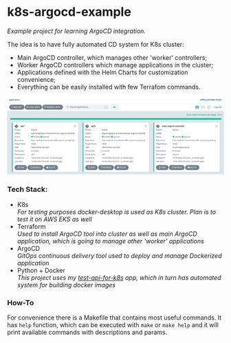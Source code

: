 # k8s-argocd-example

_Example project for learning ArgoCD integration._

The idea is to have fully automated CD system for K8s cluster:
* Main ArgoCD controller, which manages other 'worker' controllers;
* Worker ArgoCD controllers which manage applications in the cluster;
* Applications defined with the Helm Charts for customization convenience;
* Everything can be easily installed with few Terrafom commands.

![Deployed ArgoCD example](media/argocd.jpg)


### Tech Stack:
* K8s <br/>
_For testing purposes docker-desktop is used as K8s cluster. Plan is to test it on AWS EKS as well_
* Terraform <br/>
_Used to install ArgoCD tool into cluster as well as main ArgoCD application, which is going to manage other 'worker' applications_
* ArgoCD <br/>
_GitOps continuous delivery tool used to deploy and manage Dockerized application_
* Python + Docker <br/>
_This project uses my [test-api-for-k8s](https://github.com/rhrabun/test-api-for-k8s) app, which in turn has automated system for building docker images_


### How-To
For convenience there is a Makefile that contains most useful commands.
It has `help` function, which can be executed with `make` or `make help` and it will print available commands with descriptions and params.
